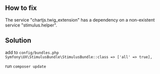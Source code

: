 ## How to fix
The service "chartjs.twig_extension" has a dependency on a non-existent service "stimulus.helper".

## Solution
add to `config/bundles.php`
``Symfony\UX\StimulusBundle\StimulusBundle::class => ['all' => true],``

run `composer update`

